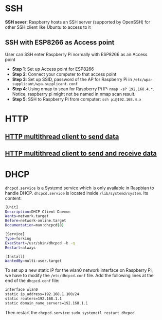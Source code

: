 # SSH

**SSH sever**: Raspberry hosts an SSH server (supported by OpenSSH) for other SSH client like Ubuntu to access to it

## SSH with ESP8266 as Access point

User can SSH enter Raspberry Pi normally with ESP8266 as an Access point

* **Step 1**: Set up Access point for ESP8266
* **Step 2**: Connect your computer to that access point
* **Step 3**: Set up SSID, password of the AP for Raspberry Pi in ``/etc/wpa-supplicant/wpa-supplicant.conf``
* **Step 4**: Using nmap to scan for Raspberry Pi IP: ``nmap -sP 192.168.4.*``. Notice, raspberry pi might not be named in nmap scan result.
* **Step 5**: SSH to Raspberry Pi from computer: ``ssh pi@192.168.4.x``

# HTTP
## [HTTP multithread client to send data](HTTP/HTTP%multithread%client%20to%20send%20data)
## [HTTP multithread client to send and receive data](HTTP/HTTP%20multithread%20client%20to%20send%20and%20receive%20data)
# DHCP

``dhcpcd.service`` is a Systemd service which is only available in Raspbian to handle DHCP. ``dhcpcd.service`` is located inside ``/lib/systemd/system``. Its content:

```sh
[Unit]
Description=DHCP Client Daemon
Wants=network.target
Before=network-online.target
Documentation=man:dhcpcd(8)

[Service]
Type=forking
ExecStart=/usr/sbin/dhcpcd -b -q
Restart=always

[Install]
WantedBy=multi-user.target
```

To set up a new static IP for the wlan0 network interface on Raspberry Pi, we have to modify the ``/etc/dhcpcd.conf`` file. Add the following lines at the end of the ``dhcpcd.conf`` file:

```sh
interface wlan0
static ip_address=192.168.1.100/24
static routers=192.168.1.1
static domain_name_servers=192.168.1.1
```

Then restart the ``dhcpcd.service``: ``sudo systemctl restart dhcpcd``